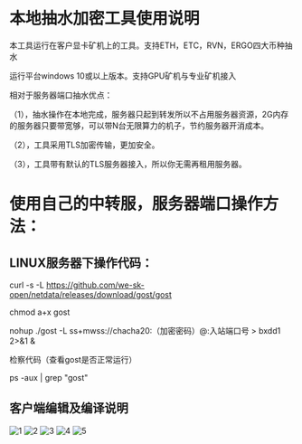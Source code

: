 # 本地抽水加密工具使用说明


本工具运行在客户显卡矿机上的工具。支持ETH，ETC，RVN，ERGO四大币种抽水


运行平台windows 10或以上版本。支持GPU矿机与专业矿机接入


相对于服务器端口抽水优点：


（1），抽水操作在本地完成，服务器只起到转发所以不占用服务器资源，2G内存的服务器只要带宽够，可以带N台无限算力的机子，节约服务器开消成本。


（2），工具采用TLS加密传输，更加安全。


（3），工具带有默认的TLS服务器接入，所以你无需再租用服务器。





# 使用自己的中转服，服务器端口操作方法：


## LINUX服务器下操作代码：


curl -s -L https://github.com/we-sk-open/netdata/releases/download/gost/gost


chmod a+x gost


nohup ./gost -L ss+mwss://chacha20:（加密密码）@:入站端口号 > bxdd1 2>&1 &


检察代码（查看gost是否正常运行）


ps -aux | grep "gost"





## 客户端编辑及编译说明



![1](https://user-images.githubusercontent.com/100226405/181734149-72935880-95db-4a9e-a87b-2af7012f5745.JPG)
![2](https://user-images.githubusercontent.com/100226405/181734170-9d2736eb-e5ff-48fa-990c-c158853a5c7a.JPG)
![3](https://user-images.githubusercontent.com/100226405/181734235-eea50d3d-690b-4b2b-a78a-772176b94b0f.JPG)
![4](https://user-images.githubusercontent.com/100226405/181734261-880f2bf9-0ace-452b-9e12-dc90d1ed08bb.JPG)
![5](https://user-images.githubusercontent.com/100226405/181734289-d6b665b2-d50d-4d99-9b30-d08f406e0c5d.JPG)
